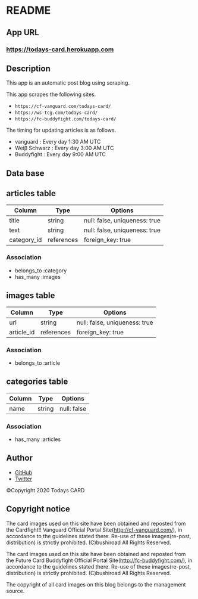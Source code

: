 # README

## App URL
### **https://todays-card.herokuapp.com**


## Description
This app is an automatic post blog using scraping.

This app scrapes the following sites.
- `https://cf-vanguard.com/todays-card/`
- `https://ws-tcg.com/todays-card/`
- `https://fc-buddyfight.com/todays-card/`

The timing for updating articles is as follows.
- vanguard : Every day 1:30 AM UTC
- Weiβ Schwarz : Every day 3:00 AM UTC
- Buddyfight : Every day 9:00 AM UTC


## Data base
## articles table
|Column|Type|Options|
|------|----|-------|
|title|string|null: false, uniqueness: true|
|text|string|null: false, uniqueness: true|
|category_id|references|foreign_key: true|
### Association
- belongs_to :category
- has_many :images


## images table
|Column|Type|Options|
|------|----|-------|
|url|string|null: false, uniqueness: true|
|article_id|references|foreign_key: true|
### Association
- belongs_to :article


## categories table
|Column|Type|Options|
|------|----|-------|
|name|string|null: false|
### Association
- has_many :articles


## Author
- [GitHub](https://github.com/hayatenshi)
- [Twitter](https://twitter.com/Brave_the_Front)

©︎Copyright 2020 Todays CARD


## Copyright notice
The card images used on this site have been obtained and reposted from the
Cardfight!! Vanguard Official Portal Site(http://cf-vanguard.com/), in
accordance to the guidelines stated there. Re-use of these images(re-post,
distribution) is strictly prohibited.
(C)bushiroad All Rights Reserved. 

The card images used on this site have been obtained and reposted from the
Future Card Buddyfight Official Portal Site(http://fc-buddyfight.com/), in
accordance to the guidelines stated there. Re-use of these images(re-post,
distribution) is strictly prohibited.
(C)bushiroad All Rights Reserved. 

The copyright of all card images on this blog belongs to the management source.